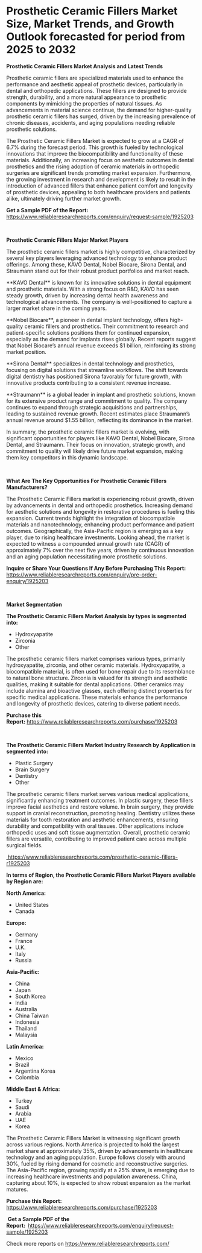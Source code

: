 <p><h1>Prosthetic Ceramic Fillers Market Size, Market Trends, and Growth Outlook forecasted for period from 2025 to 2032</h1></p><p><strong>Prosthetic Ceramic Fillers Market Analysis and Latest Trends</strong></p>
<p><p>Prosthetic ceramic fillers are specialized materials used to enhance the performance and aesthetic appeal of prosthetic devices, particularly in dental and orthopedic applications. These fillers are designed to provide strength, durability, and a more natural appearance to prosthetic components by mimicking the properties of natural tissues. As advancements in material science continue, the demand for higher-quality prosthetic ceramic fillers has surged, driven by the increasing prevalence of chronic diseases, accidents, and aging populations needing reliable prosthetic solutions.</p><p>The Prosthetic Ceramic Fillers Market is expected to grow at a CAGR of 6.7% during the forecast period. This growth is fueled by technological innovations that improve the biocompatibility and functionality of these materials. Additionally, an increasing focus on aesthetic outcomes in dental prosthetics and the rising adoption of ceramic materials in orthopedic surgeries are significant trends promoting market expansion. Furthermore, the growing investment in research and development is likely to result in the introduction of advanced fillers that enhance patient comfort and longevity of prosthetic devices, appealing to both healthcare providers and patients alike, ultimately driving further market growth.</p></p>
<p><strong>Get a Sample PDF of the Report:&nbsp;</strong> <a href="https://www.reliableresearchreports.com/enquiry/request-sample/1925203?utm_campaign=3007&utm_medium=2&utm_source=Github&utm_content=ia&utm_term=28032025&utm_id=prosthetic-ceramic-fillers">https://www.reliableresearchreports.com/enquiry/request-sample/1925203</a></p>
<p>&nbsp;</p>
<p><strong>Prosthetic Ceramic Fillers Major Market Players</strong></p>
<p><p>The prosthetic ceramic fillers market is highly competitive, characterized by several key players leveraging advanced technology to enhance product offerings. Among these, KAVO Dental, Nobel Biocare, Sirona Dental, and Straumann stand out for their robust product portfolios and market reach.</p><p>**KAVO Dental** is known for its innovative solutions in dental equipment and prosthetic materials. With a strong focus on R&D, KAVO has seen steady growth, driven by increasing dental health awareness and technological advancements. The company is well-positioned to capture a larger market share in the coming years.</p><p>**Nobel Biocare**, a pioneer in dental implant technology, offers high-quality ceramic fillers and prosthetics. Their commitment to research and patient-specific solutions positions them for continued expansion, especially as the demand for implants rises globally. Recent reports suggest that Nobel Biocare’s annual revenue exceeds $1 billion, reinforcing its strong market position.</p><p>**Sirona Dental** specializes in dental technology and prosthetics, focusing on digital solutions that streamline workflows. The shift towards digital dentistry has positioned Sirona favorably for future growth, with innovative products contributing to a consistent revenue increase.</p><p>**Straumann** is a global leader in implant and prosthetic solutions, known for its extensive product range and commitment to quality. The company continues to expand through strategic acquisitions and partnerships, leading to sustained revenue growth. Recent estimates place Straumann’s annual revenue around $1.55 billion, reflecting its dominance in the market.</p><p>In summary, the prosthetic ceramic fillers market is evolving, with significant opportunities for players like KAVO Dental, Nobel Biocare, Sirona Dental, and Straumann. Their focus on innovation, strategic growth, and commitment to quality will likely drive future market expansion, making them key competitors in this dynamic landscape.</p></p>
<p>&nbsp;</p>
<p><strong>What Are The Key Opportunities For Prosthetic Ceramic Fillers Manufacturers?</strong></p>
<p><p>The Prosthetic Ceramic Fillers market is experiencing robust growth, driven by advancements in dental and orthopedic prosthetics. Increasing demand for aesthetic solutions and longevity in restorative procedures is fueling this expansion. Current trends highlight the integration of biocompatible materials and nanotechnology, enhancing product performance and patient outcomes. Geographically, the Asia-Pacific region is emerging as a key player, due to rising healthcare investments. Looking ahead, the market is expected to witness a compounded annual growth rate (CAGR) of approximately 7% over the next five years, driven by continuous innovation and an aging population necessitating more prosthetic solutions.</p></p>
<p><strong>Inquire or Share Your Questions If Any Before Purchasing This Report:</strong> <a href="https://www.reliableresearchreports.com/enquiry/pre-order-enquiry/1925203?utm_campaign=3007&utm_medium=2&utm_source=Github&utm_content=ia&utm_term=28032025&utm_id=prosthetic-ceramic-fillers">https://www.reliableresearchreports.com/enquiry/pre-order-enquiry/1925203</a></p>
<p>&nbsp;</p>
<p><strong>Market Segmentation</strong></p>
<p><strong>The Prosthetic Ceramic Fillers Market Analysis by types is segmented into:</strong></p>
<p><ul><li>Hydroxyapatite</li><li>Zirconia</li><li>Other</li></ul></p>
<p><p>The prosthetic ceramic fillers market comprises various types, primarily hydroxyapatite, zirconia, and other ceramic materials. Hydroxyapatite, a biocompatible material, is often used for bone repair due to its resemblance to natural bone structure. Zirconia is valued for its strength and aesthetic qualities, making it suitable for dental applications. Other ceramics may include alumina and bioactive glasses, each offering distinct properties for specific medical applications. These materials enhance the performance and longevity of prosthetic devices, catering to diverse patient needs.</p></p>
<p><strong>Purchase this Report:&nbsp;</strong><a href="https://www.reliableresearchreports.com/purchase/1925203?utm_campaign=3007&utm_medium=2&utm_source=Github&utm_content=ia&utm_term=28032025&utm_id=prosthetic-ceramic-fillers">https://www.reliableresearchreports.com/purchase/1925203</a></p>
<p>&nbsp;</p>
<p><strong>The Prosthetic Ceramic Fillers Market Industry Research by Application is segmented into:</strong></p>
<p><ul><li>Plastic Surgery</li><li>Brain Surgery</li><li>Dentistry</li><li>Other</li></ul></p>
<p><p>The prosthetic ceramic fillers market serves various medical applications, significantly enhancing treatment outcomes. In plastic surgery, these fillers improve facial aesthetics and restore volume. In brain surgery, they provide support in cranial reconstruction, promoting healing. Dentistry utilizes these materials for tooth restoration and aesthetic enhancements, ensuring durability and compatibility with oral tissues. Other applications include orthopedic uses and soft tissue augmentation. Overall, prosthetic ceramic fillers are versatile, contributing to improved patient care across multiple surgical fields.</p></p>
<p><a href="https://www.reliableresearchreports.com/prosthetic-ceramic-fillers-r1925203?utm_campaign=3007&utm_medium=2&utm_source=Github&utm_content=ia&utm_term=28032025&utm_id=prosthetic-ceramic-fillers">&nbsp;https://www.reliableresearchreports.com/prosthetic-ceramic-fillers-r1925203</a></p>
<p><strong>In terms of Region, the Prosthetic Ceramic Fillers Market Players available by Region are:</strong></p>
<p>
    <p> <strong> North America: </strong>
        <ul>
            <li>United States</li>
            <li>Canada</li>
        </ul>
        </p> 
    <p> <strong> Europe: </strong>
        <ul>
            <li>Germany</li>
            <li>France</li>
            <li>U.K.</li>
            <li>Italy</li>
            <li>Russia</li>
        </ul>
        </p> 
    <p> <strong> Asia-Pacific: </strong>
        <ul>
            <li>China</li>
            <li>Japan</li>
            <li>South Korea</li>
            <li>India</li>
            <li>Australia</li>
            <li>China Taiwan</li>
            <li>Indonesia</li>
            <li>Thailand</li>
            <li>Malaysia</li>
        </ul>
        </p> 
    <p> <strong> Latin America: </strong>
        <ul>
            <li>Mexico</li>
            <li>Brazil</li>
            <li>Argentina Korea</li>
            <li>Colombia</li>
        </ul>
        </p> 
    <p> <strong> Middle East & Africa: </strong>
        <ul>
            <li>Turkey</li>
            <li>Saudi</li>
            <li>Arabia</li>
            <li>UAE</li>
            <li>Korea</li>
        </ul>
    </p>
    </p>
<p><p>The Prosthetic Ceramic Fillers Market is witnessing significant growth across various regions. North America is projected to hold the largest market share at approximately 35%, driven by advancements in healthcare technology and an aging population. Europe follows closely with around 30%, fueled by rising demand for cosmetic and reconstructive surgeries. The Asia-Pacific region, growing rapidly at a 25% share, is emerging due to increasing healthcare investments and population awareness. China, capturing about 10%, is expected to show robust expansion as the market matures.</p></p>
<p><strong>Purchase this Report: </strong><a href="https://www.reliableresearchreports.com/purchase/1925203?utm_campaign=3007&utm_medium=2&utm_source=Github&utm_content=ia&utm_term=28032025&utm_id=prosthetic-ceramic-fillers">https://www.reliableresearchreports.com/purchase/1925203</a></p>
<p>&nbsp;<strong>Get a Sample PDF of the Report:&nbsp;&nbsp;</strong><a href="https://www.reliableresearchreports.com/enquiry/request-sample/1925203?utm_campaign=3007&utm_medium=2&utm_source=Github&utm_content=ia&utm_term=28032025&utm_id=prosthetic-ceramic-fillers">https://www.reliableresearchreports.com/enquiry/request-sample/1925203</a></p>
<p><strong></strong></p>
<p>Check more reports on <a href="https://www.reliableresearchreports.com/?utm_campaign=3007&utm_medium=2&utm_source=Github&utm_content=ia&utm_term=28032025&utm_id=prosthetic-ceramic-fillers">https://www.reliableresearchreports.com/</a></p>